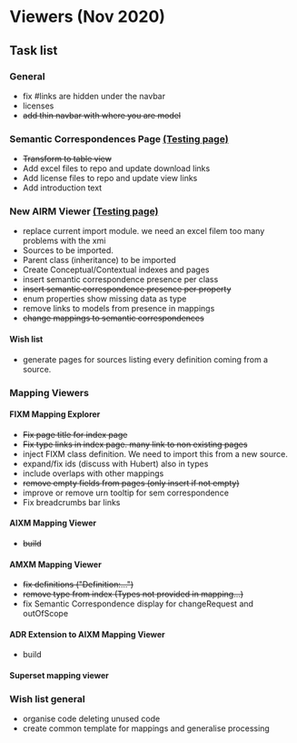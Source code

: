 # Viewers (Nov 2020)

## Task list

### General

* fix #links are hidden under the navbar
* licenses
* ~~add thin navbar with where you are model~~

### Semantic Correspondences Page [(Testing page)](https://fgraciani.github.io/connectedbyairm/developers/semantic-correspondences.html)

* ~~Transform to table view~~
* Add excel files to repo and update download links
* Add license files to repo and update view links
* Add introduction text

### New AIRM Viewer [(Testing page)](https://fgraciani.github.io/connectedbyairm/advanced-viewer/1.0.0/logical-model.html)

* replace current import module. we need an excel filem too many problems with the xmi
* Sources to be imported.
* Parent class (inheritance) to be imported
* Create Conceptual/Contextual indexes and pages
* insert semantic correspondence presence per class
* ~~insert semantic correspondence presence per property~~
* enum properties show missing data as type
* remove links to models from presence in mappings
* ~~change mappings to semantic correspondences~~

#### Wish list

* generate pages for sources listing every definition coming from a source.

### Mapping Viewers

#### FIXM Mapping Explorer

* ~~Fix page title for index page~~
* ~~Fix type links in index page. many link to non existing pages~~
* inject FIXM class definition. We need to import this from a new source.
* expand/fix ids (discuss with Hubert) also in types
* include overlaps with other mappings
* ~~remove empty fields from pages (only insert if not empty)~~
* improve or remove urn tooltip for sem correspondence
* Fix breadcrumbs bar links

#### AIXM Mapping Viewer

* ~~build~~

#### AMXM Mapping Viewer

* ~~fix definitions ("Definition:...")~~
* ~~remove type from index (Types not provided in mapping...)~~
* fix Semantic Correspondence display for changeRequest and outOfScope

#### ADR Extension to AIXM Mapping Viewer

* build

#### Superset mapping viewer

### Wish list general

* organise code deleting unused code
* create common template for mappings and generalise processing
